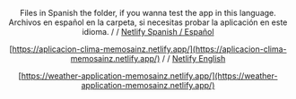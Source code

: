 <div align="center">

Files in Spanish the folder, if you wanna test the app in this language.
Archivos en español en la carpeta, si necesitas probar la aplicación en este idioma.
/
/
[Netlify Spanish / Español](https://aplicacion-clima-memosainz.netlify.app/)

[https://aplicacion-clima-memosainz.netlify.app/](https://aplicacion-clima-memosainz.netlify.app/)
/
/
[Netlify English](https://weather-application-memosainz.netlify.app/)

[https://weather-application-memosainz.netlify.app/](https://weather-application-memosainz.netlify.app/)


</div>
